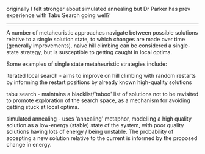 



originally I felt stronger about simulated annealing but Dr Parker has prev experience with Tabu Search going well?


----


A number of metaheuristic approaches navigate between possible solutions relative to a single solution state, to which changes are made over time (generally improvements). naive hill climbing can be considered a single-state strategy, but is susceptible to getting caught in local optima. 

Some examples of single state metaheuristic strategies include:

iterated local search - aims to improve on hill climbing with random restarts by informing the restart positions by already known high-quality solutions

tabu search - maintains a blacklist/'taboo' list of solutions not to be revisited to promote exploration of the search space, as a mechanism for avoiding getting stuck at local optima.

simulated annealing - uses 'annealing' metaphor, modelling a high quality solution as a low-energy (stable) state of the system, with poor quality solutions having lots of energy / being unstable. The probability of accepting a new solution relative to the current is informed by the proposed change in energy.




